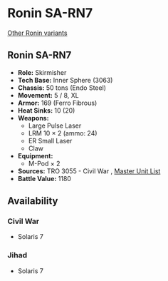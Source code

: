 # Ronin SA-RN7 

[Other Ronin variants](../ronin.md) 

## Ronin SA-RN7 

- **Role:** Skirmisher 
- **Tech Base:** Inner Sphere (3063) 
- **Chassis:** 50 tons (Endo Steel) 
- **Movement:** 5 / 8, XL 
- **Armor:** 169 (Ferro Fibrous) 
- **Heat Sinks:** 10 (20) 
- **Weapons:** 
  - Large Pulse Laser 
  - LRM 10 × 2 (ammo: 24) 
  - ER Small Laser 
  - Claw 
- **Equipment:** 
  - M-Pod × 2 
- **Sources:** TRO 3055 - Civil War , [Master Unit List](http://masterunitlist.info/Unit/Details/2739/ronin-sa-rn7) 
- **Battle Value:** 1180 

## Availability 

### Civil War 

- Solaris 7 

### Jihad 

- Solaris 7 

